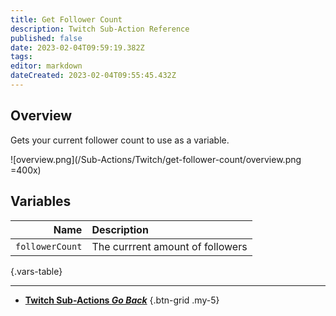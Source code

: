 ```yaml
---
title: Get Follower Count
description: Twitch Sub-Action Reference
published: false
date: 2023-02-04T09:59:19.382Z
tags: 
editor: markdown
dateCreated: 2023-02-04T09:55:45.432Z
---
```


## Overview
Gets your current follower count to use as a variable.

![overview.png](/Sub-Actions/Twitch/get-follower-count/overview.png =400x)

## Variables
Name | Description
----:|:------------
`followerCount` | The currrent amount of followers
{.vars-table}

---

- [<i class="mdi mdi-chevron-left"></i>**Twitch Sub-Actions *Go Back***](/Sub-Actions/Twitch)
{.btn-grid .my-5}